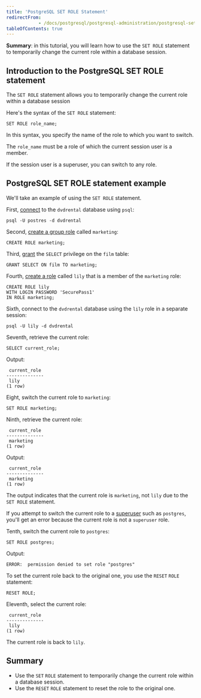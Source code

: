 ```yaml
---
title: 'PostgreSQL SET ROLE Statement'
redirectFrom: 
            - /docs/postgresql/postgresql-administration/postgresql-set-role
tableOfContents: true
---
```


**Summary**: in this tutorial, you will learn how to use the `SET ROLE` statement to temporarily change the current role within a database session.

## Introduction to the PostgreSQL SET ROLE statement

The `SET ROLE` statement allows you to temporarily change the current role within a database session

Here's the syntax of the `SET ROLE` statement:

```
SET ROLE role_name;
```

In this syntax, you specify the name of the role to which you want to switch.

The `role_name` must be a role of which the current session user is a member.

If the session user is a superuser, you can switch to any role.

## PostgreSQL SET ROLE statement example

We'll take an example of using the `SET ROLE` statement.

First, [connect](/docs/postgresql/postgresql-getting-started/connect-to-postgresql-database) to the `dvdrental` database using `psql`:

```
psql -U postres -d dvdrental
```

Second, [create a group role](/docs/postgresql/postgresql-administration/postgresql-role-membership) called `marketing`:

```
CREATE ROLE marketing;
```

Third, [grant](/docs/postgresql/postgresql-administration/postgresql-grant) the `SELECT` privilege on the `film` table:

```
GRANT SELECT ON film TO marketing;
```

Fourth, [create a role](/docs/postgresql/postgresql-administration/postgresql-role-membership) called `lily` that is a member of the `marketing` role:

```
CREATE ROLE lily
WITH LOGIN PASSWORD 'SecurePass1'
IN ROLE marketing;
```

Sixth, connect to the `dvdrental` database using the `lily` role in a separate session:

```
psql -U lily -d dvdrental
```

Seventh, retrieve the current role:

```
SELECT current_role;
```

Output:

```
 current_role
--------------
 lily
(1 row)
```

Eight, switch the current role to `marketing`:

```
SET ROLE marketing;
```

Ninth, retrieve the current role:

```
 current_role
--------------
 marketing
(1 row)
```

Output:

```
 current_role
--------------
 marketing
(1 row)
```

The output indicates that the current role is `marketing`, not `lily` due to the `SET ROLE` statement.

If you attempt to switch the current role to a [superuser](/docs/postgresql/postgresql-administration/create-superuser-postgresql) such as `postgres`, you'll get an error because the current role is not a `superuser` role.

Tenth, switch the current role to `postgres`:

```
SET ROLE postgres;
```

Output:

```
ERROR:  permission denied to set role "postgres"
```

To set the current role back to the original one, you use the `RESET` `ROLE` statement:

```
RESET ROLE;
```

Eleventh, select the current role:

```
 current_role
--------------
 lily
(1 row)
```

The current role is back to `lily`.

## Summary

- Use the `SET` `ROLE` statement to temporarily change the current role within a database session.
- Use the `RESET` `ROLE` statement to reset the role to the original one.
